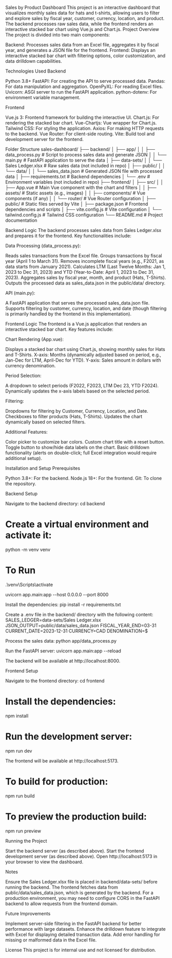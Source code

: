 Sales by Product Dashboard
This project is an interactive dashboard that visualizes monthly sales data for hats and t-shirts, allowing users to filter and explore sales by fiscal year, customer, currency, location, and product. The backend processes raw sales data, while the frontend renders an interactive stacked bar chart using Vue.js and Chart.js.
Project Overview
The project is divided into two main components:

Backend: Processes sales data from an Excel file, aggregates it by fiscal year, and generates a JSON file for the frontend.
Frontend: Displays an interactive stacked bar chart with filtering options, color customization, and data drilldown capabilities.

Technologies Used
Backend

Python 3.8+
FastAPI: For creating the API to serve processed data.
Pandas: For data manipulation and aggregation.
OpenPyXL: For reading Excel files.
Uvicorn: ASGI server to run the FastAPI application.
python-dotenv: For environment variable management.

Frontend

Vue.js 3: Frontend framework for building the interactive UI.
Chart.js: For rendering the stacked bar chart.
Vue-Chartjs: Vue wrapper for Chart.js.
Tailwind CSS: For styling the application.
Axios: For making HTTP requests to the backend.
Vue Router: For client-side routing.
Vite: Build tool and development server for the frontend.

Folder Structure
sales-dashboard/
├── backend/
│ ├── app/
│ │ ├── data_process.py # Script to process sales data and generate JSON
│ │ └── main.py # FastAPI application to serve the data
│ ├── data-sets/
│ │ └── Sales Ledger.xlsx # Raw sales data (not included in repo)
│ ├── public/
│ │ └── data/
│ │ └── sales_data.json # Generated JSON file with processed data
│ ├── requirements.txt # Backend dependencies
│ └── .env # Environment variables (not included in repo)
├── frontend/
│ ├── src/
│ │ ├── App.vue # Main Vue component with the chart and filters
│ │ ├── assets/ # Static assets (e.g., images)
│ │ ├── components/ # Vue components (if any)
│ │ └── router/ # Vue Router configuration
│ ├── public/ # Static files served by Vite
│ ├── package.json # Frontend dependencies and scripts
│ ├── vite.config.js # Vite configuration
│ └── tailwind.config.js # Tailwind CSS configuration
└── README.md # Project documentation

Backend Logic
The backend processes sales data from Sales Ledger.xlsx and prepares it for the frontend. Key functionalities include:

Data Processing (data_process.py):

Reads sales transactions from the Excel file.
Groups transactions by fiscal year (April 1 to March 31).
Removes incomplete fiscal years (e.g., F2021, as data starts from January 2021).
Calculates LTM (Last Twelve Months: Jan 1, 2023 to Dec 31, 2023) and YTD (Year-to-Date: April 1, 2023 to Dec 31, 2023).
Aggregates sales by fiscal year, month, and product (Hats, T-Shirts).
Outputs the processed data as sales_data.json in the public/data/ directory.

API (main.py):

A FastAPI application that serves the processed sales_data.json file.
Supports filtering by customer, currency, location, and date (though filtering is primarily handled by the frontend in this implementation).

Frontend Logic
The frontend is a Vue.js application that renders an interactive stacked bar chart. Key features include:

Chart Rendering (App.vue):

Displays a stacked bar chart using Chart.js, showing monthly sales for Hats and T-Shirts.
X-axis: Months (dynamically adjusted based on period, e.g., Jan-Dec for LTM, April-Dec for YTD).
Y-axis: Sales amount in dollars with currency denomination.

Period Selection:

A dropdown to select periods (F2022, F2023, LTM Dec 23, YTD F2024).
Dynamically updates the x-axis labels based on the selected period.

Filtering:

Dropdowns for filtering by Customer, Currency, Location, and Date.
Checkboxes to filter products (Hats, T-Shirts).
Updates the chart dynamically based on selected filters.

Additional Features:

Color picker to customize bar colors.
Custom chart title with a reset button.
Toggle button to show/hide data labels on the chart.
Basic drilldown functionality (alerts on double-click; full Excel integration would require additional setup).

Installation and Setup
Prerequisites

Python 3.8+: For the backend.
Node.js 18+: For the frontend.
Git: To clone the repository.

Backend Setup

Navigate to the backend directory:
cd backend

# Create a virtual environment and activate it:
python -m venv venv
# To Run
.\venv\Scripts\activate

uvicorn app.main:app --host 0.0.0.0 --port 8000

Install the dependencies:
pip install -r requirements.txt


Create a .env file in the backend/ directory with the following content:
SALES_LEDGER=data-sets/Sales Ledger.xlsx
JSON_OUTPUT=public/data/sales_data.json
FISCAL_YEAR_END=03-31
CURRENT_DATE=2023-12-31
CURRENCY=CAD
DENOMINATION=$

Process the sales data:
python app/data_process.py

Run the FastAPI server:
uvicorn app.main:app --reload

The backend will be available at http://localhost:8000.

Frontend Setup

Navigate to the frontend directory:
cd frontend

# Install the dependencies:
npm install

# Run the development server:
npm run dev

The frontend will be available at http://localhost:5173.

# To build for production:
npm run build

# To preview the production build:
npm run preview

Running the Project

Start the backend server (as described above).
Start the frontend development server (as described above).
Open http://localhost:5173 in your browser to view the dashboard.

Notes

Ensure the Sales Ledger.xlsx file is placed in backend/data-sets/ before running the backend.
The frontend fetches data from public/data/sales_data.json, which is generated by the backend.
For a production environment, you may need to configure CORS in the FastAPI backend to allow requests from the frontend domain.

Future Improvements

Implement server-side filtering in the FastAPI backend for better performance with large datasets.
Enhance the drilldown feature to integrate with Excel for displaying detailed transaction data.
Add error handling for missing or malformed data in the Excel file.

License
This project is for internal use and not licensed for distribution.
